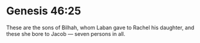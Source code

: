 # Genesis 46:25

These are the sons of Bilhah, whom Laban gave to Rachel his daughter, and these she bore to Jacob — seven persons in all.
